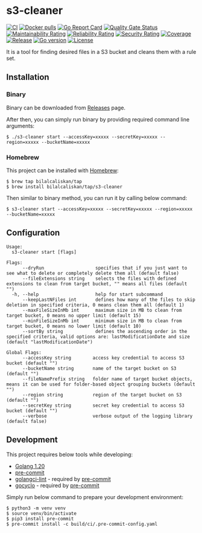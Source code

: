 # s3-cleaner
[![CI](https://github.com/bilalcaliskan/s3-cleaner/workflows/CI/badge.svg?event=push)](https://github.com/bilalcaliskan/s3-cleaner/actions?query=workflow%3ACI)
[![Docker pulls](https://img.shields.io/docker/pulls/bilalcaliskan/s3-cleaner)](https://hub.docker.com/r/bilalcaliskan/s3-cleaner/)
[![Go Report Card](https://goreportcard.com/badge/github.com/bilalcaliskan/s3-cleaner)](https://goreportcard.com/report/github.com/bilalcaliskan/s3-cleaner)
[![Quality Gate Status](https://sonarcloud.io/api/project_badges/measure?project=bilalcaliskan_s3-cleaner&metric=alert_status)](https://sonarcloud.io/summary/new_code?id=bilalcaliskan_s3-cleaner)
[![Maintainability Rating](https://sonarcloud.io/api/project_badges/measure?project=bilalcaliskan_s3-cleaner&metric=sqale_rating)](https://sonarcloud.io/summary/new_code?id=bilalcaliskan_s3-cleaner)
[![Reliability Rating](https://sonarcloud.io/api/project_badges/measure?project=bilalcaliskan_s3-cleaner&metric=reliability_rating)](https://sonarcloud.io/summary/new_code?id=bilalcaliskan_s3-cleaner)
[![Security Rating](https://sonarcloud.io/api/project_badges/measure?project=bilalcaliskan_s3-cleaner&metric=security_rating)](https://sonarcloud.io/summary/new_code?id=bilalcaliskan_s3-cleaner)
[![Coverage](https://sonarcloud.io/api/project_badges/measure?project=bilalcaliskan_s3-cleaner&metric=coverage)](https://sonarcloud.io/summary/new_code?id=bilalcaliskan_s3-cleaner)
[![Release](https://img.shields.io/github/release/bilalcaliskan/s3-cleaner.svg)](https://github.com/bilalcaliskan/s3-cleaner/releases/latest)
[![Go version](https://img.shields.io/github/go-mod/go-version/bilalcaliskan/s3-cleaner)](https://github.com/bilalcaliskan/s3-cleaner)
[![License](https://img.shields.io/badge/License-Apache%202.0-blue.svg)](https://opensource.org/licenses/Apache-2.0)

It is a tool for finding desired files in a S3 bucket and cleans them with a rule set.

## Installation

### Binary
Binary can be downloaded from [Releases](https://github.com/bilalcaliskan/s3-cleaner/releases) page.

After then, you can simply run binary by providing required command line arguments:
```shell
$ ./s3-cleaner start --accessKey=xxxxx --secretKey=xxxxx --region=xxxxx --bucketName=xxxxx
```

### Homebrew
This project can be installed with [Homebrew](https://brew.sh/):
```shell
$ brew tap bilalcaliskan/tap
$ brew install bilalcaliskan/tap/s3-cleaner
```

Then similar to binary method, you can run it by calling below command:
```shell
$ s3-cleaner start --accessKey=xxxxx --secretKey=xxxxx --region=xxxxx --bucketName=xxxxx
```

## Configuration
```
Usage:
  s3-cleaner start [flags]

Flags:
      --dryRun                   specifies that if you just want to see what to delete or completely delete them all (default false)
      --fileExtensions string    selects the files with defined extensions to clean from target bucket, "" means all files (default "")
  -h, --help                     help for start subcommand
      --keepLastNFiles int       defines how many of the files to skip deletion in specified criteria, 0 means clean them all (default 1)
      --maxFileSizeInMb int      maximum size in MB to clean from target bucket, 0 means no upper limit (default 15)
      --minFileSizeInMb int      minimum size in MB to clean from target bucket, 0 means no lower limit (default 10)
      --sortBy string            defines the ascending order in the specified criteria, valid options are: lastModificationDate and size (default "lastModificationDate")

Global Flags:
      --accessKey string        access key credential to access S3 bucket (default "")
      --bucketName string       name of the target bucket on S3 (default "")
      --fileNamePrefix string   folder name of target bucket objects, means it can be used for folder-based object grouping buckets (default "")
      --region string           region of the target bucket on S3 (default "")
      --secretKey string        secret key credential to access S3 bucket (default "")
      --verbose                 verbose output of the logging library (default false)
```

## Development
This project requires below tools while developing:
- [Golang 1.20](https://golang.org/doc/go1.20)
- [pre-commit](https://pre-commit.com/)
- [golangci-lint](https://golangci-lint.run/usage/install/) - required by [pre-commit](https://pre-commit.com/)
- [gocyclo](https://github.com/fzipp/gocyclo) - required by [pre-commit](https://pre-commit.com/)

Simply run below command to prepare your development environment:
```shell
$ python3 -m venv venv
$ source venv/bin/activate
$ pip3 install pre-commit
$ pre-commit install -c build/ci/.pre-commit-config.yaml
```
